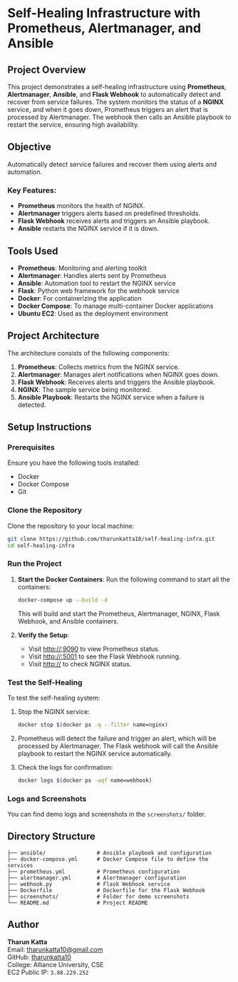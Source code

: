 # Self-Healing Infrastructure with Prometheus, Alertmanager, and Ansible

## Project Overview
This project demonstrates a self-healing infrastructure using **Prometheus**, **Alertmanager**, **Ansible**, and **Flask Webhook** to automatically detect and recover from service failures. The system monitors the status of a **NGINX** service, and when it goes down, Prometheus triggers an alert that is processed by Alertmanager. The webhook then calls an Ansible playbook to restart the service, ensuring high availability.

## Objective
Automatically detect service failures and recover them using alerts and automation.

### Key Features:
- **Prometheus** monitors the health of NGINX.
- **Alertmanager** triggers alerts based on predefined thresholds.
- **Flask Webhook** receives alerts and triggers an Ansible playbook.
- **Ansible** restarts the NGINX service if it is down.

## Tools Used
- **Prometheus**: Monitoring and alerting toolkit
- **Alertmanager**: Handles alerts sent by Prometheus
- **Ansible**: Automation tool to restart the NGINX service
- **Flask**: Python web framework for the webhook service
- **Docker**: For containerizing the application
- **Docker Compose**: To manage multi-container Docker applications
- **Ubuntu EC2**: Used as the deployment environment

## Project Architecture
The architecture consists of the following components:

1. **Prometheus**: Collects metrics from the NGINX service.
2. **Alertmanager**: Manages alert notifications when NGINX goes down.
3. **Flask Webhook**: Receives alerts and triggers the Ansible playbook.
4. **NGINX**: The sample service being monitored.
5. **Ansible Playbook**: Restarts the NGINX service when a failure is detected.

## Setup Instructions

### Prerequisites
Ensure you have the following tools installed:
- Docker
- Docker Compose
- Git

### Clone the Repository
Clone the repository to your local machine:

```bash
git clone https://github.com/tharunkatta10/self-healing-infra.git
cd self-healing-infra
```

### Run the Project

1. **Start the Docker Containers**:
   Run the following command to start all the containers:

   ```bash
   docker-compose up --build -d
   ```

   This will build and start the Prometheus, Alertmanager, NGINX, Flask Webhook, and Ansible containers.

2. **Verify the Setup**:
   - Visit [http://<your-ec2-public-ip>:9090](http://<your-ec2-public-ip>:9090) to view Prometheus status.
   - Visit [http://<your-ec2-public-ip>:5001](http://<your-ec2-public-ip>:5001) to see the Flask Webhook running.
   - Visit [http://<your-ec2-public-ip>](http://<your-ec2-public-ip>) to check NGINX status.

### Test the Self-Healing
To test the self-healing system:
1. Stop the NGINX service:
   ```bash
   docker stop $(docker ps -q --filter name=nginx)
   ```

2. Prometheus will detect the failure and trigger an alert, which will be processed by Alertmanager. The Flask webhook will call the Ansible playbook to restart the NGINX service automatically.

3. Check the logs for confirmation:
   ```bash
   docker logs $(docker ps -aqf name=webhook)
   ```

### Logs and Screenshots
You can find demo logs and screenshots in the `screenshots/` folder.

## Directory Structure
```
├── ansible/                # Ansible playbook and configuration
├── docker-compose.yml      # Docker Compose file to define the services
├── prometheus.yml          # Prometheus configuration
├── alertmanager.yml        # Alertmanager configuration
├── webhook.py              # Flask Webhook service
├── Dockerfile              # Dockerfile for the Flask Webhook
├── screenshots/            # Folder for demo screenshots
└── README.md               # Project README
```

## Author
**Tharun Katta**  
Email: tharunkatta10@gmail.com  
GitHub: [tharunkatta10](https://github.com/tharunkatta10)  
College: Alliance University, CSE  
EC2 Public IP: `3.88.229.252`
